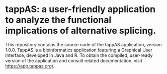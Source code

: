 # tappAS: a user-friendly application to analyze the functional implications of alternative splicing.

This repository contains the source code of the tappAS application, version 1.0.0. TappAS is a bioinformatics application
featuring a Graphical User Interface, developed in Java and R. 
To obtain the compiled, user-ready version of the application and consult related documentation, 
visit  https://app.tappas.org/.
